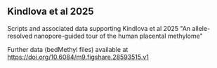 ## Kindlova et al 2025
Scripts and associated data supporting Kindlova et al 2025 "An allele-resolved nanopore-guided tour of the human placental methylome"

Further data (bedMethyl files) available at https://doi.org/10.6084/m9.figshare.28593515.v1
